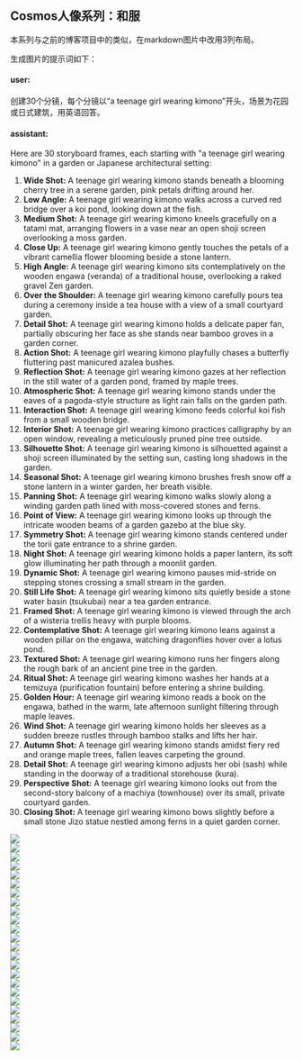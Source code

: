 ## Cosmos人像系列：和服

本系列与之前的博客项目中的类似，在markdown图片中改用3列布局。

生成图片的提示词如下：

#### user:

创建30个分镜，每个分镜以“a teenage girl wearing kimono”开头，场景为花园或日式建筑，用英语回答。

#### assistant:

Here are 30 storyboard frames, each starting with "a teenage girl wearing kimono" in a garden or Japanese architectural setting:

1.  **Wide Shot:** A teenage girl wearing kimono stands beneath a blooming cherry tree in a serene garden, pink petals drifting around her.
2.  **Low Angle:** A teenage girl wearing kimono walks across a curved red bridge over a koi pond, looking down at the fish.
3.  **Medium Shot:** A teenage girl wearing kimono kneels gracefully on a tatami mat, arranging flowers in a vase near an open shoji screen overlooking a moss garden.
4.  **Close Up:** A teenage girl wearing kimono gently touches the petals of a vibrant camellia flower blooming beside a stone lantern.
5.  **High Angle:** A teenage girl wearing kimono sits contemplatively on the wooden engawa (veranda) of a traditional house, overlooking a raked gravel Zen garden.
6.  **Over the Shoulder:** A teenage girl wearing kimono carefully pours tea during a ceremony inside a tea house with a view of a small courtyard garden.
7.  **Detail Shot:** A teenage girl wearing kimono holds a delicate paper fan, partially obscuring her face as she stands near bamboo groves in a garden corner.
8.  **Action Shot:** A teenage girl wearing kimono playfully chases a butterfly fluttering past manicured azalea bushes.
9.  **Reflection Shot:** A teenage girl wearing kimono gazes at her reflection in the still water of a garden pond, framed by maple trees.
10. **Atmospheric Shot:** A teenage girl wearing kimono stands under the eaves of a pagoda-style structure as light rain falls on the garden path.
11. **Interaction Shot:** A teenage girl wearing kimono feeds colorful koi fish from a small wooden bridge.
12. **Interior Shot:** A teenage girl wearing kimono practices calligraphy by an open window, revealing a meticulously pruned pine tree outside.
13. **Silhouette Shot:** A teenage girl wearing kimono is silhouetted against a shoji screen illuminated by the setting sun, casting long shadows in the garden.
14. **Seasonal Shot:** A teenage girl wearing kimono brushes fresh snow off a stone lantern in a winter garden, her breath visible.
15. **Panning Shot:** A teenage girl wearing kimono walks slowly along a winding garden path lined with moss-covered stones and ferns.
16. **Point of View:** A teenage girl wearing kimono looks up through the intricate wooden beams of a garden gazebo at the blue sky.
17. **Symmetry Shot:** A teenage girl wearing kimono stands centered under the torii gate entrance to a shrine garden.
18. **Night Shot:** A teenage girl wearing kimono holds a paper lantern, its soft glow illuminating her path through a moonlit garden.
19. **Dynamic Shot:** A teenage girl wearing kimono pauses mid-stride on stepping stones crossing a small stream in the garden.
20. **Still Life Shot:** A teenage girl wearing kimono sits quietly beside a stone water basin (tsukubai) near a tea garden entrance.
21. **Framed Shot:** A teenage girl wearing kimono is viewed through the arch of a wisteria trellis heavy with purple blooms.
22. **Contemplative Shot:** A teenage girl wearing kimono leans against a wooden pillar on the engawa, watching dragonflies hover over a lotus pond.
23. **Textured Shot:** A teenage girl wearing kimono runs her fingers along the rough bark of an ancient pine tree in the garden.
24. **Ritual Shot:** A teenage girl wearing kimono washes her hands at a temizuya (purification fountain) before entering a shrine building.
25. **Golden Hour:** A teenage girl wearing kimono reads a book on the engawa, bathed in the warm, late afternoon sunlight filtering through maple leaves.
26. **Wind Shot:** A teenage girl wearing kimono holds her sleeves as a sudden breeze rustles through bamboo stalks and lifts her hair.
27. **Autumn Shot:** A teenage girl wearing kimono stands amidst fiery red and orange maple trees, fallen leaves carpeting the ground.
28. **Detail Shot:** A teenage girl wearing kimono adjusts her obi (sash) while standing in the doorway of a traditional storehouse (kura).
29. **Perspective Shot:** A teenage girl wearing kimono looks out from the second-story balcony of a machiya (townhouse) over its small, private courtyard garden.
30. **Closing Shot:** A teenage girl wearing kimono bows slightly before a small stone Jizo statue nestled among ferns in a quiet garden corner.

<img src="https://github.com/Willian7004/Willian7004.github.io/raw/main/files/202507/Cosmos人像系列：和服/ComfyUI_00001_.jpg?raw=true" style="max-height:90%;display: flex; justify-content: center;"/>

<img src="https://github.com/Willian7004/Willian7004.github.io/raw/main/files/202507/Cosmos人像系列：和服/ComfyUI_00006_.jpg?raw=true" style="max-height:90%;display: flex; justify-content: center;"/>

<img src="https://github.com/Willian7004/Willian7004.github.io/raw/main/files/202507/Cosmos人像系列：和服/ComfyUI_00007_.jpg?raw=true" style="max-height:90%;display: flex; justify-content: center;"/>

<img src="https://github.com/Willian7004/Willian7004.github.io/raw/main/files/202507/Cosmos人像系列：和服/ComfyUI_00009_.jpg?raw=true" style="max-height:90%;display: flex; justify-content: center;"/>

<img src="https://github.com/Willian7004/Willian7004.github.io/raw/main/files/202507/Cosmos人像系列：和服/ComfyUI_00014_.jpg?raw=true" style="max-height:90%;display: flex; justify-content: center;"/>

<img src="https://github.com/Willian7004/Willian7004.github.io/raw/main/files/202507/Cosmos人像系列：和服/ComfyUI_00020_.jpg?raw=true" style="max-height:90%;display: flex; justify-content: center;"/>

<img src="https://github.com/Willian7004/Willian7004.github.io/raw/main/files/202507/Cosmos人像系列：和服/ComfyUI_00022_.jpg?raw=true" style="max-height:90%;display: flex; justify-content: center;"/>

<img src="https://github.com/Willian7004/Willian7004.github.io/raw/main/files/202507/Cosmos人像系列：和服/ComfyUI_00024_.jpg?raw=true" style="max-height:90%;display: flex; justify-content: center;"/>

<img src="https://github.com/Willian7004/Willian7004.github.io/raw/main/files/202507/Cosmos人像系列：和服/ComfyUI_00026_.jpg?raw=true" style="max-height:90%;display: flex; justify-content: center;"/>

<img src="https://github.com/Willian7004/Willian7004.github.io/raw/main/files/202507/Cosmos人像系列：和服/ComfyUI_00027_.jpg?raw=true" style="max-height:90%;display: flex; justify-content: center;"/>

<img src="https://github.com/Willian7004/Willian7004.github.io/raw/main/files/202507/Cosmos人像系列：和服/ComfyUI_00029_.jpg?raw=true" style="max-height:90%;display: flex; justify-content: center;"/>

<img src="https://github.com/Willian7004/Willian7004.github.io/raw/main/files/202507/Cosmos人像系列：和服/ComfyUI_00031_.jpg?raw=true" style="max-height:90%;display: flex; justify-content: center;"/>

<img src="https://github.com/Willian7004/Willian7004.github.io/raw/main/files/202507/Cosmos人像系列：和服/ComfyUI_00033_.jpg?raw=true" style="max-height:90%;display: flex; justify-content: center;"/>

<img src="https://github.com/Willian7004/Willian7004.github.io/raw/main/files/202507/Cosmos人像系列：和服/ComfyUI_00035_.jpg?raw=true" style="max-height:90%;display: flex; justify-content: center;"/>

<img src="https://github.com/Willian7004/Willian7004.github.io/raw/main/files/202507/Cosmos人像系列：和服/ComfyUI_00038_.jpg?raw=true" style="max-height:90%;display: flex; justify-content: center;"/>

<img src="https://github.com/Willian7004/Willian7004.github.io/raw/main/files/202507/Cosmos人像系列：和服/ComfyUI_00040_.jpg?raw=true" style="max-height:90%;display: flex; justify-content: center;"/>

<img src="https://github.com/Willian7004/Willian7004.github.io/raw/main/files/202507/Cosmos人像系列：和服/ComfyUI_00045_.jpg?raw=true" style="max-height:90%;display: flex; justify-content: center;"/>

<img src="https://github.com/Willian7004/Willian7004.github.io/raw/main/files/202507/Cosmos人像系列：和服/ComfyUI_00048_.jpg?raw=true" style="max-height:90%;display: flex; justify-content: center;"/>

<img src="https://github.com/Willian7004/Willian7004.github.io/raw/main/files/202507/Cosmos人像系列：和服/ComfyUI_00049_.jpg?raw=true" style="max-height:90%;display: flex; justify-content: center;"/>

<img src="https://github.com/Willian7004/Willian7004.github.io/raw/main/files/202507/Cosmos人像系列：和服/ComfyUI_00052_.jpg?raw=true" style="max-height:90%;display: flex; justify-content: center;"/>

<img src="https://github.com/Willian7004/Willian7004.github.io/raw/main/files/202507/Cosmos人像系列：和服/ComfyUI_00054_.jpg?raw=true" style="max-height:90%;display: flex; justify-content: center;"/>

<img src="https://github.com/Willian7004/Willian7004.github.io/raw/main/files/202507/Cosmos人像系列：和服/ComfyUI_00056_.jpg?raw=true" style="max-height:90%;display: flex; justify-content: center;"/>

<img src="https://github.com/Willian7004/Willian7004.github.io/raw/main/files/202507/Cosmos人像系列：和服/ComfyUI_00058_.jpg?raw=true" style="max-height:90%;display: flex; justify-content: center;"/>

<img src="https://github.com/Willian7004/Willian7004.github.io/raw/main/files/202507/Cosmos人像系列：和服/ComfyUI_00059_.jpg?raw=true" style="max-height:90%;display: flex; justify-content: center;"/>